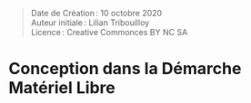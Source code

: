 > Date de Création : 10 octobre 2020 <br>
> Auteur initiale : Lilian Tribouilloy <br>
> Licence : Creative Commonces BY NC SA <br>

# Conception dans la Démarche Matériel Libre



